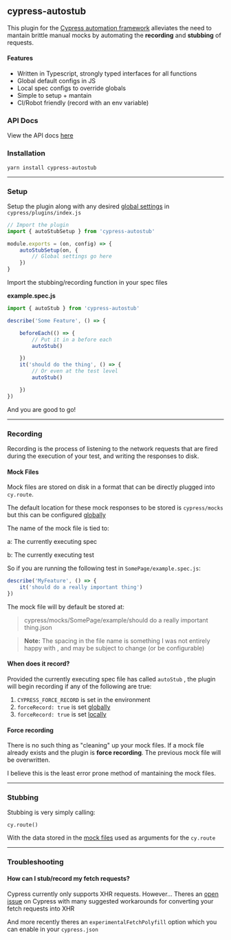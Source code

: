 ## cypress-autostub
This plugin for the [Cypress automation framework](https://www.cypress.io/) alleviates the need to mantain brittle manual mocks by automating the **recording** and **stubbing** of requests.


#### Features
- Written in Typescript, strongly typed interfaces for all functions
- Global default configs in JS
- Local spec configs to override globals
- Simple to setup + mantain
- CI/Robot friendly (record with an env variable)

### API Docs
View the API docs [here](https://dan-cooke.github.io/cypress-autostub/index.html)

### Installation

```
yarn install cypress-autostub
```

----

### Setup
Setup the plugin along with any desired [global settings](https://dan-cooke.github.io/cypress-autostub/interfaces/_types_.autostubglobalconfig.html) in `cypress/plugins/index.js`

```javascript
// Import the plugin
import { autoStubSetup } from 'cypress-autostub'

module.exports = (on, config) => {
    autoStubSetup(on, {
        // Global settings go here
    })
}
```


Import the stubbing/recording function in your spec files

**example.spec.js**
```javascript
import { autoStub } from 'cypress-autostub'

describe('Some Feature', () => {

    beforeEach(() => {
        // Put it in a before each
        autoStub()

    })
    it('should do the thing', () => {
        // Or even at the test level
        autoStub()

    })
})
```

And you are good to go!

----


### Recording
Recording is the process of listening to the network requests that are fired during the execution of your test, and writing the responses to disk.

#### Mock Files
Mock files are stored on disk in a format that can be directly plugged into `cy.route`.

The default location for these mock responses to be stored is `cypress/mocks` but this can be configured [globally](#global-settings)

The name of the mock file is tied to:

a: The currently executing spec

b: The currently executing test

So if you are running the following test in `SomePage/example.spec.js`:

```javascript
describe('MyFeature', () => {
    it('should do a really important thing')
})
```

The mock file will by default be stored at:

>cypress/mocks/SomePage/example/should do a really important thing.json


> **Note:** The spacing in the file name is something I was not entirely happy with , and may be subject to change (or be configurable)

#### When does it record?
Provided the currently executing spec file has called `autoStub` , the plugin will begin recording if any of the following are true:

1. `CYPRESS_FORCE_RECORD` is set in the environment
2. `forceRecord: true` is set [globally](https://dan-cooke.github.io/cypress-autostub/interfaces/_types_.autostubglobalconfig.html)
3. `forceRecord: true` is set [locally](#local-settings)

#### Force recording
There is no such thing as "cleaning" up your mock files. If a mock file already exists and the plugin is **force recording**. The previous mock file will be overwritten.

I believe this is the least error prone method of mantaining the mock files.

----

### Stubbing
Stubbing is very simply calling:
```
cy.route()
```

With the data stored in the [mock files](#mock-files) used as arguments for the `cy.route`


----

### Troubleshooting

#### How can I stub/record my fetch requests?
Cypress currently only supports XHR requests. However...
Theres an [open issue](https://github.com/cypress-io/cypress/issues/95) on Cypress with many suggested workarounds for converting your fetch requests into XHR

And more recently theres an `experimentalFetchPolyfill` option which you can enable in your `cypress.json`
